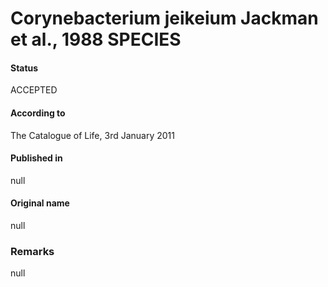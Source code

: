 # Corynebacterium jeikeium Jackman et al., 1988 SPECIES

#### Status
ACCEPTED

#### According to
The Catalogue of Life, 3rd January 2011

#### Published in
null

#### Original name
null

### Remarks
null